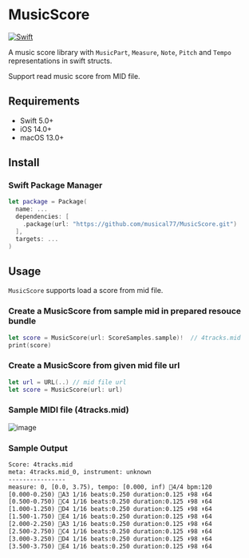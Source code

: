 # MusicScore

[![Swift](https://github.com/musical77/MusicScore/actions/workflows/swift.yml/badge.svg?branch=main)](https://github.com/musical77/MusicScore/actions/workflows/swift.yml)

A music score library with `MusicPart`, `Measure`, `Note`, `Pitch` and `Tempo` representations in swift structs.

Support read music score from MID file. 

Requirements
----
* Swift 5.0+
* iOS 14.0+
* macOS 13.0+


Install
----

### Swift Package Manager

``` swift
let package = Package(
  name: ...
  dependencies: [
    .package(url: "https://github.com/musical77/MusicScore.git")
  ],
  targets: ...
)
```


Usage
----

`MusicScore` supports load a score from mid file.

### Create a MusicScore from sample mid in prepared resouce bundle

``` swift
let score = MusicScore(url: ScoreSamples.sample)!  // 4tracks.mid
print(score)
```

### Create a MusicScore from given mid file url

``` swift
let url = URL(..) // mid file url
let score = MusicScore(url: url)
```

### Sample MIDI file (4tracks.mid)

![image](https://user-images.githubusercontent.com/51254187/151688910-43f66c44-678b-488e-afe0-8e58eec4af52.png)

### Sample Output 

``` txt
Score: 4tracks.mid
meta: 4tracks.mid_0, instrument: unknown
----------------
measure: 0, [0.0, 3.75), tempo: [0.000, inf) 🎼4/4 bpm:120
[0.000-0.250) 🎵A3 1/16 beats:0.250 duration:0.125 ⬇️98 ⬆️64
[0.500-0.750) 🎵C4 1/16 beats:0.250 duration:0.125 ⬇️98 ⬆️64
[1.000-1.250) 🎵D4 1/16 beats:0.250 duration:0.125 ⬇️98 ⬆️64
[1.500-1.750) 🎵E4 1/16 beats:0.250 duration:0.125 ⬇️98 ⬆️64
[2.000-2.250) 🎵A3 1/16 beats:0.250 duration:0.125 ⬇️98 ⬆️64
[2.500-2.750) 🎵C4 1/16 beats:0.250 duration:0.125 ⬇️98 ⬆️64
[3.000-3.250) 🎵D4 1/16 beats:0.250 duration:0.125 ⬇️98 ⬆️64
[3.500-3.750) 🎵E4 1/16 beats:0.250 duration:0.125 ⬇️98 ⬆️64
```
